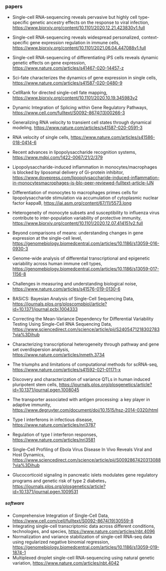 ### papers
- Single-cell RNA-sequencing reveals pervasive but highly cell type-specific genetic ancestry effects on the response to viral infection, https://www.biorxiv.org/content/10.1101/2020.12.21.423830v1.full
- Single-cell RNA-sequencing reveals widespread personalized, context-specific gene expression regulation in immune cells, https://www.biorxiv.org/content/10.1101/2021.06.04.447088v1.full
- Single-cell RNA-sequencing of differentiating iPS cells reveals dynamic genetic effects on gene expression, https://www.nature.com/articles/s41467-020-14457-z
 
- Sci-fate characterizes the dynamics of gene expression in single cells, https://www.nature.com/articles/s41587-020-0480-9 
- CellRank for directed single-cell fate mapping, https://www.biorxiv.org/content/10.1101/2020.10.19.345983v2
- Dynamic Integration of Splicing within Gene Regulatory Pathways, https://www.cell.com/fulltext/S0092-8674(13)00266-3
- Generalizing RNA velocity to transient cell states through dynamical modeling, https://www.nature.com/articles/s41587-020-0591-3 
- RNA velocity of single cells, https://www.nature.com/articles/s41586-018-0414-6
- Recent advances in lipopolysaccharide recognition  systems, https://www.mdpi.com/1422-0067/21/2/379
- Lipopolysaccharide-induced inflammation in monocytes/macrophages is blocked by liposomal delivery of Gi-protein inhibitor, https://www.dovepress.com/lipopolysaccharide-induced-inflammation-in-monocytesmacrophages-is-blo-peer-reviewed-fulltext-article-IJN
- Differentiation of monocytes to macrophages primes cells for lipopolysaccharide stimulation via accumulation of cytoplasmic nuclear factor kappaB, https://iai.asm.org/content/67/11/5573.long
- Heterogeneity of monocyte subsets and susceptibility to influenza virus contribute to inter-population variability of protective immunity, https://www.biorxiv.org/content/10.1101/2020.12.07.414151v2.full
- Beyond comparisons of means: understanding changes in gene expression at the single-cell level, https://genomebiology.biomedcentral.com/articles/10.1186/s13059-016-0930-3
- Genome-wide analysis of differential transcriptional and epigenetic variability across human immune cell types, https://genomebiology.biomedcentral.com/articles/10.1186/s13059-017-1156-8
- Challenges in measuring and understanding biological noise, https://www.nature.com/articles/s41576-019-0130-6
- BASiCS: Bayesian Analysis of Single-Cell Sequencing Data, https://journals.plos.org/ploscompbiol/article?id=10.1371/journal.pcbi.1004333
- Correcting the Mean-Variance Dependency for Differential Variability Testing Using Single-Cell RNA Sequencing Data, https://www.sciencedirect.com/science/article/pii/S2405471218302783?via%3Dihub
- Characterizing transcriptional heterogeneity through pathway and gene set overdispersion analysis, https://www.nature.com/articles/nmeth.3734
- The triumphs and limitations of computational methods for scRNA-seq, https://www.nature.com/articles/s41592-021-01171-x
- Discovery and characterization of variance QTLs in human induced pluripotent stem cells, https://journals.plos.org/plosgenetics/article?id=10.1371/journal.pgen.1008045
- The transporter associated with antigen processing: a key player in adaptive immunity, https://www.degruyter.com/document/doi/10.1515/hsz-2014-0320/html
- Type I interferons in infectious disease, https://www.nature.com/articles/nri3787
- Regulation of type I interferon responses, https://www.nature.com/articles/nri3581
- Single-Cell Profiling of Ebola Virus Disease In Vivo Reveals Viral and Host Dynamics, https://www.sciencedirect.com/science/article/pii/S0092867420313088?via%3Dihub
- Glucocorticoid signaling in pancreatic islets modulates gene regulatory programs and genetic risk of type 2 diabetes，https://journals.plos.org/plosgenetics/article?id=10.1371/journal.pgen.1009531

##### software
- Comprehensive Integration of Single-Cell Data, https://www.cell.com/cell/fulltext/S0092-8674(19)30559-8
- Integrating single-cell transcriptomic data across different conditions, technologies, and species, https://www.nature.com/articles/nbt.4096
- Normalization and variance stabilization of single-cell RNA-seq data using regularized negative binomial regression, https://genomebiology.biomedcentral.com/articles/10.1186/s13059-019-1874-1
- Multiplexed droplet single-cell RNA-sequencing using natural genetic variation, https://www.nature.com/articles/nbt.4042
